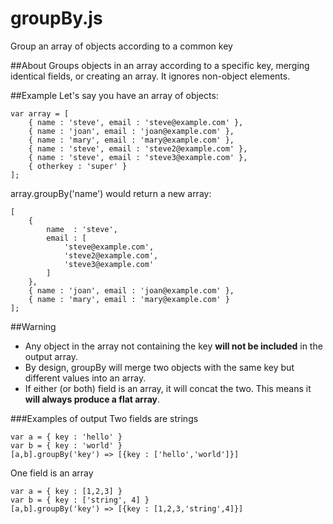 groupBy.js
==========

Group an array of objects according to a common key

##About
Groups objects in an array according to a specific key,
merging identical fields, or creating an array.
It ignores non-object elements.

##Example
Let's say you have an array of objects:

	var array = [
		{ name : 'steve', email : 'steve@example.com' },
		{ name : 'joan', email : 'joan@example.com' },
		{ name : 'mary', email : 'mary@example.com' },
		{ name : 'steve', email : 'steve2@example.com' },
		{ name : 'steve', email : 'steve3@example.com' },
		{ otherkey : 'super' }
	];

array.groupBy('name') would return a new array:

	[
		{
			name  : 'steve', 
			email : [
				'steve@example.com', 
				'steve2@example.com', 
				'steve3@example.com'
			]
		},
		{ name : 'joan', email : 'joan@example.com' },
		{ name : 'mary', email : 'mary@example.com' }
	];

##Warning
- Any object in the array not containing the key **will not be included** in the output array.
- By design, groupBy will merge two objects with the same key but different values into an array.
- If either (or both) field is an array, it will concat the two. This means it **will always produce a flat array**.

###Examples of output
Two fields are strings

	var a = { key : 'hello' }
	var b = { key : 'world' }
	[a,b].groupBy('key') => [{key : ['hello','world']}]
	
One field is an array

	var a = { key : [1,2,3] }
	var b = { key : ['string', 4] }
	[a,b].groupBy('key') => [{key : [1,2,3,'string',4]}]	
	

